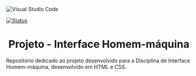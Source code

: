 ![Visual Studio Code](https://img.shields.io/badge/Visual%20Studio%20Code-0078d7.svg?style=for-the-badge&logo=visual-studio-code&logoColor=white)

[![Status](https://img.shields.io/badge/Status-Concluído-blue)]()

<h1 align="center"> Projeto - Interface Homem-máquina </h1>

Repositório dedicado ao projeto desenvolvido para a Disciplina de Interface Homem-máquina, desenvolvido em HTML e CSS.

